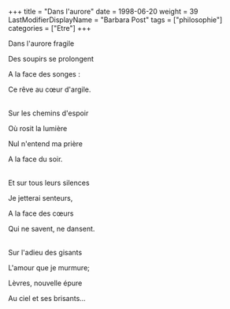 +++
title = "Dans l'aurore"
date = 1998-06-20
weight = 39
LastModifierDisplayName = "Barbara Post"
tags = ["philosophie"]
categories = ["Etre"]
+++

Dans l'aurore fragile

Des soupirs se prolongent

A la face des songes :

Ce rêve au cœur d'argile.

 \
Sur les chemins d'espoir

Où rosit la lumière

Nul n'entend ma prière

A la face du soir.

 \
Et sur tous leurs silences

Je jetterai senteurs,

A la face des cœurs

Qui ne savent, ne dansent.

 \
Sur l'adieu des gisants

L'amour que je murmure;

Lèvres, nouvelle épure

Au ciel et ses brisants...
